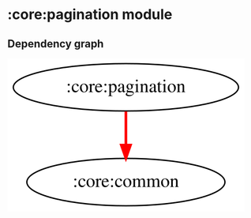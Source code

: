 # :core:pagination module
## Dependency graph
![Dependency graph](../../docs/images/graphs/dep_graph_core_pagination.svg)
